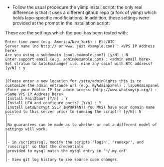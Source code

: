 - Follow the usual procedure the yiimp install script: the only real difference is that it uses a different github repo (a fork of yiimp) which holds lapo-specific modificiations.
 In addition, these settings were provided at the prompt in the installation script:


These are the settings which the pool has been tested with:
                                                                                                                                       
```
Enter time zone (e.g. America/New_York) : Etc/UTC
Server name (no http:// or www. just example.com) : <VPS IP Address here>
Are you using a subdomain (pool.example.com?) [y/N] : N
Enter support email (e.g. admin@example.com) : <admin email here>
Set stratum to AutoExchange? i.e. mine any coinf with BTC address? [y/N] : y


│Please enter a new location for /site/adminRights this is to customize the admin entrance url (e.g. myAdminpanel) : lapoAdminpanel
│Enter your Public IP for admin access (http://www.whatsmyip.org/) : <Same VPS IP Address here>
│Install Fail2ban? [Y/n] : Y
│Install UFW and configure ports? [Y/n] : Y
│Install LetsEncrypt SSL? IMPORTANT! You MUST have your domain name pointed to this server prior to running the script!! [y/N]: N
│```
│
│No guarantees can be made as to whether or not a different model of settings will work.
│
│
│- in /scripts/sql, modify the scripts 'login', 'runexpr', and 'runscript' so that the credentials
│provided to mysql match the mysql entry in '~/.my.cnf'
│
│- View git log history to see source code changes.

